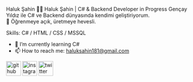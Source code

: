  Haluk Şahin
👨‍💻 Haluk Şahin | C# & Backend Developer in Progress
Gençay Yıldız ile C# ve Backend dünyasında kendimi geliştiriyorum.
<br>
🚀 Öğrenmeye açık, üretmeye hevesli.

Skills: C# / HTML / CSS / MSSQL

- 🌱 I’m currently learning C# 
- 📫 How to reach me: haluksahin181@gmail.com 


[<img src='https://cdn.jsdelivr.net/npm/simple-icons@3.0.1/icons/github.svg' alt='github' height='40'>](https://github.com/haluksahin1)  [<img src='https://cdn.jsdelivr.net/npm/simple-icons@3.0.1/icons/instagram.svg' alt='instagram' height='40'>](https://www.instagram.com/haluksahinn/)  [<img src='https://cdn.jsdelivr.net/npm/simple-icons@3.0.1/icons/twitter.svg' alt='twitter' height='40'>](https://twitter.com/haluk_sahinn)  

